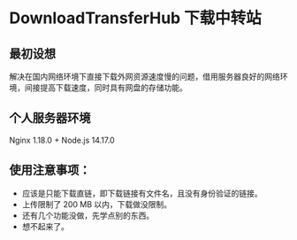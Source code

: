 # DownloadTransferHub 下载中转站

## 最初设想

解决在国内网络环境下直接下载外网资源速度慢的问题，借用服务器良好的网络环境，间接提高下载速度，同时具有网盘的存储功能。

## 个人服务器环境

Nginx 1.18.0 + Node.js 14.17.0

## 使用注意事项：

- 应该是只能下载直链，即下载链接有文件名，且没有身份验证的链接。
- 上传限制了 200 MB 以内，下载做没限制。
- 还有几个功能没做，先学点别的东西。
- 想不起来了。
